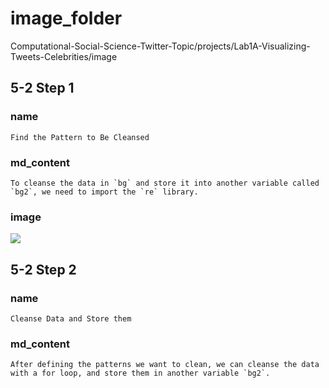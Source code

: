 # image_folder

Computational-Social-Science-Twitter-Topic/projects/Lab1A-Visualizing-Tweets-Celebrities/image

## 5-2 Step 1
### name
```
Find the Pattern to Be Cleansed 
```
### md_content
```
To cleanse the data in `bg` and store it into another variable called `bg2`, we need to import the `re` library.
```
### image
<img src="image/data-cleaning-770x430.png"/>

## 5-2 Step 2
### name
```
Cleanse Data and Store them
```
### md_content
```
After defining the patterns we want to clean, we can cleanse the data with a for loop, and store them in another variable `bg2`.
```
